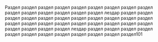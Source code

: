 Раздел раздел раздел раздел раздел раздел раздел раздел раздел раздел раздел раздел раздел раздел раздел лездар раздел раздел раздел раздел раздел раздел раздел раздел раздел раздел раздел раздел раздел раздел раздел раздел раздел раздел раздел раздел раздел раздел раздел раздел лездар раздел раздел раздел раздел раздел раздел раздел раздел раздел раздел раздел раздел101